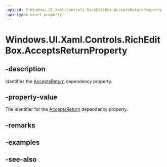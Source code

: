 ```yaml
---
-api-id: P:Windows.UI.Xaml.Controls.RichEditBox.AcceptsReturnProperty
-api-type: winrt property
---
```


<!-- Property syntax
public Windows.UI.Xaml.DependencyProperty AcceptsReturnProperty { get; }
-->

# Windows.UI.Xaml.Controls.RichEditBox.AcceptsReturnProperty

## -description
Identifies the [AcceptsReturn](richeditbox_acceptsreturn.md) dependency property.



## -property-value
The identifier for the [AcceptsReturn](richeditbox_acceptsreturn.md) dependency property.

## -remarks

## -examples

## -see-also
